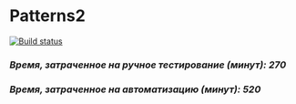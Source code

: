 # Patterns2
[![Build status](https://ci.appveyor.com/api/projects/status/vo3ahhlmc2pulp5v/branch/main?svg=true)](https://ci.appveyor.com/project/SergKry/patterns2/branch/main)
 ### *Время, затраченное на ручное тестирование (минут): 270*
 ### *Время, затраченное на автоматизацию (минут): 520*
